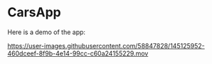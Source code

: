 # CarsApp

Here is a demo of the app:

https://user-images.githubusercontent.com/58847828/145125952-460dceef-8f9b-4e14-99cc-c60a24155229.mov
